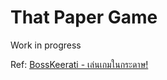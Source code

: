 # That Paper Game

Work in progress

Ref: [BossKeerati - เล่นเกมในกระดาษ!](https://www.youtube.com/watch?v=B2nDdmw3ZHs)
